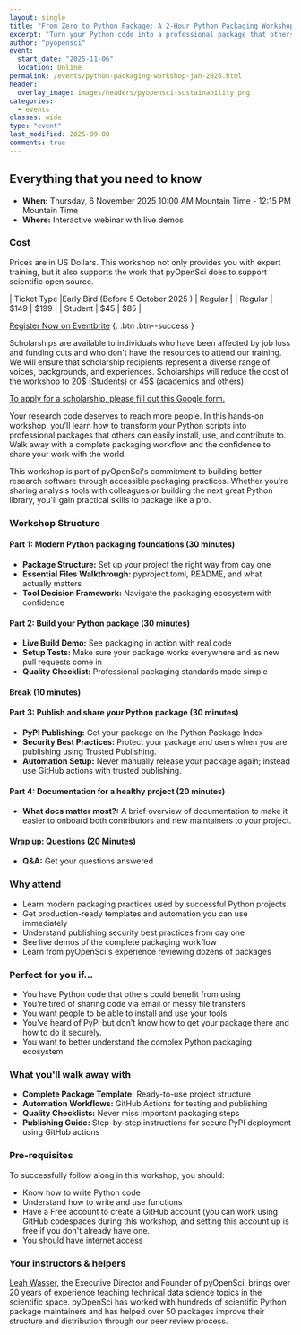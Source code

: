 ```yaml
---
layout: single
title: "From Zero to Python Package: A 2-Hour Python Packaging Workshop"
excerpt: "Turn your Python code into a professional package that others can easily install, use, and contribute to. Learn the complete packaging workflow with hands-on demos and proven templates."
author: "pyopensci"
event:
  start_date: "2025-11-06"
  location: Online
permalink: /events/python-packaging-workshop-jan-2026.html
header:
  overlay_image: images/headers/pyopensci-sustainability.png
categories:
  - events
classes: wide
type: "event"
last_modified: 2025-09-08
comments: true
---
```


## Everything that you need to know

* **When:** Thursday, 6 November 2025 10:00 AM Mountain Time - 12:15 PM Mountain Time
* **Where:** Interactive webinar with live demos

### Cost

Prices are in US Dollars. This workshop not only provides you with expert training, but it also supports the work that pyOpenSci does to support scientific open source.

| Ticket Type |Early Bird (Before 5 October 2025 ) | Regular |
| Regular | $149  | $199 |
| Student | $45  | $85 |


<i class="fa-regular fa-circle-right"></i> [Register Now on Eventbrite](https://www.eventbrite.com/e/pyopensci-zero-to-pure-python-package-in-minutes-tickets-1677115350159)
{: .btn .btn--success }

<div class="notice" markdown="1">
Scholarships are available to individuals who have been affected by job loss and funding cuts and who don't have the resources to attend our training. We will ensure that scholarship recipients represent a diverse range of voices, backgrounds, and experiences. Scholarships will reduce the cost of the workshop to 20$ (Students) or 45$ (academics and others)

[To apply for a scholarship, please fill out this Google form.](https://forms.gle/tnV3tj13cChQXLEH7)
</div>

Your research code deserves to reach more people. In this hands-on workshop, you'll learn how to transform your Python scripts into professional packages that others can easily install, use, and contribute to. Walk away with a complete packaging workflow and the confidence to share your work with the world.

This workshop is part of pyOpenSci's commitment to building better research software through accessible packaging practices. Whether you're sharing analysis tools with colleagues or building the next great Python library, you'll gain practical skills to package like a pro.

### Workshop Structure

#### Part 1: Modern Python packaging foundations (30 minutes)

- <i class="fas fa-folder-tree" style="color: #999;" ></i> **Package Structure:** Set up your project the right way from day one
- <i class="fas fa-file-alt" style="color: #999;"></i> **Essential Files Walkthrough:** pyproject.toml, README, and what actually matters
- <i class="fas fa-tools" style="color: #999;"></i> **Tool Decision Framework:** Navigate the packaging ecosystem with confidence

#### Part 2: Build your Python package (30 minutes)

- <i class="fas fa-hammer" style="color: #999;"></i> **Live Build Demo:** See packaging in action with real code
- <i class="fas fa-vial" style="color: #999;"></i> **Setup Tests:** Make sure your package works everywhere and as new pull requests come in
- <i class="fas fa-check-circle" style="color: #999;"></i> **Quality Checklist:** Professional packaging standards made simple

#### <i class="fa-solid fa-mug-hot" style="color: #81c0aa;"></i> Break (10 minutes)

#### Part 3: Publish and share your Python package (30 minutes)

- <i class="fas fa-upload" style="color: #999;"></i> **PyPI Publishing:** Get your package on the Python Package Index
- <i class="fas fa-shield-alt" style="color: #999;"></i> **Security Best Practices:** Protect your package and users when you are publishing using Trusted Publishing.
- <i class="fas fa-sync-alt" style="color: #999;"></i> **Automation Setup:** Never manually release your package again; instead use GitHub actions with trusted publishing.

#### Part 4: Documentation for a healthy project (20 minutes)

- <i class="fas fa-users" style="color: #999;"></i> **What docs matter most?:** A brief overview of documentation to make it easier to onboard both contributors and new maintainers to your project.


#### Wrap up: Questions (20 Minutes)

- <i class="fas fa-question-circle" style="color: #999;"></i> **Q&A:** Get your questions answered

### Why attend

- <i class="fa-solid fa-rocket" style="color: #999;"></i> Learn modern packaging practices used by successful Python projects
- <i class="fa-solid fa-tools" style="color: #999;"></i> Get production-ready templates and automation you can use immediately
- <i class="fa-solid fa-shield-alt" style="color: #999;"></i> Understand publishing security best practices from day one
- <i class="fa-solid fa-eye" style="color: #999;"></i> See live demos of the complete packaging workflow
- <i class="fa-solid fa-graduation-cap" style="color: #999;"></i> Learn from pyOpenSci's experience reviewing dozens of packages

### Perfect for you if...

- <i class="fas fa-check" style="color: #81c0aa;"></i> You have Python code that others could benefit from using
- <i class="fas fa-check" style="color: #81c0aa;"></i> You're tired of sharing code via email or messy file transfers
- <i class="fas fa-check" style="color: #81c0aa;"></i> You want people to be able to install and use your tools
- <i class="fas fa-check" style="color: #81c0aa;"></i> You've heard of PyPI but don't know how to get your package there and how to do it securely.
- <i class="fas fa-check" style="color: #81c0aa;"></i> You want to better understand the complex Python packaging ecosystem

### What you'll walk away with

- **Complete Package Template:** Ready-to-use project structure
- **Automation Workflows:** GitHub Actions for testing and publishing
- **Quality Checklists:** Never miss important packaging steps
- **Publishing Guide:** Step-by-step instructions for secure PyPI deployment using GitHub actions

### Pre-requisites

To successfully follow along in this workshop, you should:

* Know how to write Python code
* Understand how to write and use functions
* Have a Free account to create a GitHub account (you can work using GitHub codespaces during this workshop, and setting this account up is free if you don't already have one.
* You should have internet access

### Your instructors & helpers

[Leah Wasser](https://www.github.com/lwasser), the Executive Director and Founder of pyOpenSci, brings over 20 years of experience teaching technical data science topics in the scientific space. pyOpenSci has worked with hundreds of scientific Python package maintainers and has helped over 50 packages improve their structure and distribution through our peer review process.
